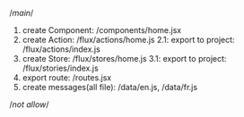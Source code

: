 /*main*/
1. create Component:  /components/home.jsx
2. create Action:     /flux/actions/home.js
    2.1: export to project: /flux/actions/index.js
3. create Store:      /flux/stores/home.js
    3.1: export to project: /flux/stories/index.js
4. export route:      /routes.jsx
5. create messages(all file): /data/en.js, /data/fr.js


/*not allow*/
